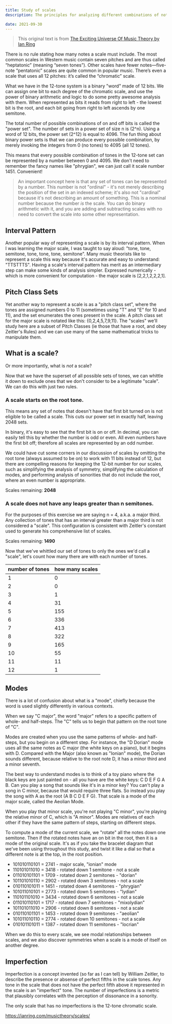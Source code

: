 ```yaml
---
title: Study of scales
description: The principles for analyzing different combinations of notes

date: 2021-09-30
---
```


> This original text is from [The Exciting Universe Of Music Theory by Ian Ring](https://ianring.com/musictheory/scales/)

There is no rule stating how many notes a scale must include. The most common scales in Western music contain seven pitches and are thus called “heptatonic” (meaning “seven tones”). Other scales have fewer notes—five-note “pentatonic” scales are quite common in popular music. There’s even a scale that uses all 12 pitches: it’s called the “chromatic” scale.

What we have in the 12-tone system is a binary "word" made of 12 bits. We can assign one bit to each degree of the chromatic scale, and use the power of binary arithmetic and logic to do some pretty awesome analysis with them. When represented as bits it reads from right to left - the lowest bit is the root, and each bit going from right to left ascends by one semitone.

The total number of possible combinations of on and off bits is called the "power set". The number of sets in a power set of size n is (2^n). Using a word of 12 bits, the power set (2^12) is equal to 4096. The fun thing about binary power sets is that we can produce every possible combination, by merely invoking the integers from 0 (no tones) to 4095 (all 12 tones).

This means that every possible combination of tones in the 12-tone set can be represented by a number between 0 and 4095. We don't need to remember the fancy names like "phrygian", we can just call it scale number 1451. Convenient!

> An important concept here is that any set of tones can be represented by a number. This number is not "ordinal" - it's not merely describing the position of the set in an indexed scheme; it's also not "cardinal" because it's not describing an amount of something. This is a nominal number because the number _is_ the scale. You can do binary arithmetic with it, and you are adding and subtracting scales with no need to convert the scale into some other representation.

<youtube-embed video="Vq2xt2D3e3E" />

## Interval Pattern

Another popular way of representing a scale is by its interval pattern. When I was learning the major scale, I was taught to say aloud: "tone, tone, semitone, tone, tone, tone, semitone". Many music theorists like to represent a scale this way because it's accurate and easy to understand: "TTSTTTS". Having a scale's interval pattern has merit as an intermediary step can make some kinds of analysis simpler. Expressed numerically - which is more convenient for computation - the major scale is [2,2,1,2,2,2,1].

## Pitch Class Sets

Yet another way to represent a scale is as a "pitch class set", where the tones are assigned numbers 0 to 11 (sometimes using "T" and "E" for 10 and 11), and the set enumerates the ones present in the scale. A pitch class set for the major scale is notated like this: {0,2,4,5,7,9,11}. The "scales" we'll study here are a subset of Pitch Classes (ie those that have a root, and obey Zeitler's Rules) and we can use many of the same mathematical tricks to manipulate them.

## What is a scale?

Or more importantly, what is _not_ a scale?

Now that we have the superset of all possible sets of tones, we can whittle it down to exclude ones that we don't consider to be a legitimate "scale". We can do this with just two rules.

### A scale starts on the root tone.

This means any set of notes that doesn't have that first bit turned on is not eligible to be called a scale. This cuts our power set in exactly half, leaving 2048 sets.

In binary, it's easy to see that the first bit is on or off. In decimal, you can easily tell this by whether the number is odd or even. All even numbers have the first bit off; therefore all scales are represented by an odd number.

We could have cut some corners in our discussion of scales by omitting the root tone (always assumed to be on) to work with 11 bits instead of 12, but there are compelling reasons for keeping the 12-bit number for our scales, such as simplifying the analysis of symmetry, simplifying the calculation of modes, and performing analysis of sonorities that do not include the root, where an even number is appropriate.

Scales remaining: **2048**

### A scale does not have any leaps greater than n semitones.

For the purposes of this exercise we are saying n = 4, a.k.a. a major third. Any collection of tones that has an interval greater than a major third is not considered a "scale". This configuration is consistent with Zeitler's constant used to generate his comprehensive list of scales.

Scales remaining: **1490**

Now that we've whittled our set of tones to only the ones we'd call a "scale", let's count how many there are with each number of tones.

| number of tones | how many scales |
| :-------------- | :-------------- |
| 1               | 0               |
| 2               | 0               |
| 3               | 1               |
| 4               | 31              |
| 5               | 155             |
| 6               | 336             |
| 7               | 413             |
| 8               | 322             |
| 9               | 165             |
| 10              | 55              |
| 11              | 11              |
| 12              | 1               |

## Modes

There is a lot of confusion about what is a "mode", chiefly because the word is used slightly differently in various contexts.

When we say "C major", the word "major" refers to a specific pattern of whole- and half-steps. The "C" tells us to begin that pattern on the root tone of "C".

Modes are created when you use the same patterns of whole- and half-steps, but you begin on a different step. For instance, the "D Dorian" mode uses all the same notes as C major (the white keys on a piano), but it begins with D. Compared with the Major (also known as "Ionian" mode), the Dorian sounds different, because relative to the root note D, it has a minor third and a minor seventh.

The best way to understand modes is to think of a toy piano where the black keys are just painted on - all you have are the white keys: C D E F G A B. Can you play a song that sounds like it's in a minor key? You can't play a song in C minor, because that would require three flats. So instead you play the song with A as the root (A B C D E F G). That scale is a mode of the major scale, called the Aeolian Mode.

When you play that minor scale, you're not playing "C minor", you're playing the relative minor of C, which is "A minor". Modes are relatives of each other if they have the same pattern of steps, starting on different steps.

To compute a mode of the current scale, we "rotate" all the notes down one semitone. Then if the rotated notes have an on bit in the root, then it is a mode of the original scale. It's as if you take the bracelet diagram that we've been using throughout this study, and twist it like a dial so that a different note is at the top, in the root position.

- 101010110101 = 2741 - major scale, "ionian" mode
- 110101011010 = 3418 - rotated down 1 semitone - not a scale
- 011010101101 = 1709 - rotated down 2 semitones - "dorian"
- 101101010110 = 2902 - rotated down 3 semitones - not a scale
- 010110101011 = 1451 - rotated down 4 semitones - "phrygian"
- 101011010101 = 2773 - rotated down 5 semitones - "lydian"
- 110101101010 = 3434 - rotated down 6 semitones - not a scale
- 011010110101 = 1717 - rotated down 7 semitones - "mixolydian"
- 101101011010 = 2906 - rotated down 8 semitones - not a scale
- 010110101101 = 1453 - rotated down 9 semitones - "aeolian"
- 101011010110 = 2774 - rotated down 10 semitones - not a scale
- 010101101011 = 1387 - rotated down 11 semitones - "locrian"

When we do this to every scale, we see modal relationships between scales, and we also discover symmetries when a scale is a mode of itself on another degree.

## Imperfection

Imperfection is a concept invented (so far as I can tell) by William Zeitler, to describe the presence or absense of perfect fifths in the scale tones. Any tone in the scale that does not have the perfect fifth above it represented in the scale is an "imperfect" tone. The number of imperfections is a metric that plausibly correlates with the perception of dissonance in a sonority.

The only scale that has no imperfections is the 12-tone chromatic scale.

https://ianring.com/musictheory/scales/

